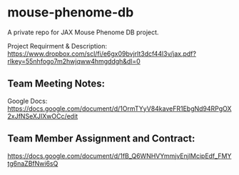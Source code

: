 # mouse-phenome-db
A private repo for JAX Mouse Phenome DB project.

Project Requirment & Description: https://www.dropbox.com/scl/fi/e6gx09bvjrlt3dcf44l3v/jax.pdf?rlkey=55nhfogo7m2hwjqww4hmgddgh&dl=0

## Team Meeting Notes:
Google Docs: https://docs.google.com/document/d/1OrmTYyV84kaveFR1EbgNd94RPgOX2xJfNSeXJIXwOCc/edit

## Team Member Assignment and Contract:
https://docs.google.com/document/d/1fB_Q6WNHVYmmjvEnjlMcipEdf_FMYtg6naZBfNwi6sQ

